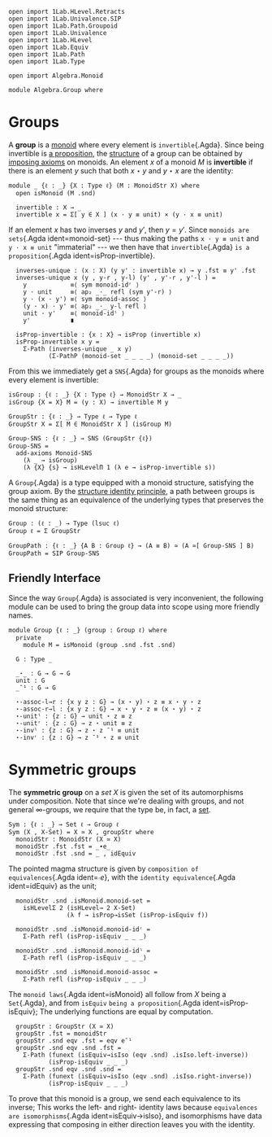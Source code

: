 ```
open import 1Lab.HLevel.Retracts
open import 1Lab.Univalence.SIP
open import 1Lab.Path.Groupoid
open import 1Lab.Univalence
open import 1Lab.HLevel
open import 1Lab.Equiv
open import 1Lab.Path
open import 1Lab.Type

open import Algebra.Monoid

module Algebra.Group where
```

# Groups

A **group** is a [monoid] where every element is `invertible`{.Agda}.
Since being invertible is [a proposition],
the [structure] of a group can be obtained by [imposing axioms] on
monoids. An element $x$ of a monoid $M$ is **invertible** if there is an
element $y$ such that both $x \star y$ and $y \star x$ are the identity:

[monoid]: agda://Algebra.Monoid
[structure]: agda://1Lab.Univalence.SIP#SNS
[a proposition]: agda://1Lab.HLevel#isProp
[imposing axioms]: 1Lab.Univalence.SIP.html#adding-axioms

```
module _ {ℓ : _} {X : Type ℓ} (M : MonoidStr X) where
  open isMonoid (M .snd)

  invertible : X → _
  invertible x = Σ[ y ∈ X ] (x · y ≡ unit) × (y · x ≡ unit)
```

If an element $x$ has two inverses $y$ and $y'$, then $y = y'$. Since
`monoids are sets`{.Agda ident=monoid-set} --- thus making the paths `x
· y ≡ unit` and `y · x ≡ unit` "immaterial" --- we then have that
`invertible`{.Agda} `is a proposition`{.Agda ident=isProp-invertible}.

```
  inverses-unique : (x : X) (y y' : invertible x) → y .fst ≡ y' .fst
  inverses-unique x (y , y-r , y-l) (y' , y'-r , y'-l ) =
    y            ≡⟨ sym monoid-idʳ ⟩
    y · unit     ≡⟨ ap₂ _·_ refl (sym y'-r) ⟩
    y · (x · y') ≡⟨ sym monoid-assoc ⟩
    (y · x) · y' ≡⟨ ap₂ _·_ y-l refl ⟩
    unit · y'    ≡⟨ monoid-idˡ ⟩
    y'           ∎

  isProp-invertible : {x : X} → isProp (invertible x)
  isProp-invertible x y =
    Σ-Path (inverses-unique _ x y)
           (Σ-PathP (monoid-set _ _ _ _) (monoid-set _ _ _ _))
```

From this we immediately get a `SNS`{.Agda} for groups as the monoids
where every element is invertible:

```
isGroup : {ℓ : _} {X : Type ℓ} → MonoidStr X → _
isGroup {X = X} M = (y : X) → invertible M y

GroupStr : {ℓ : _} → Type ℓ → Type ℓ
GroupStr X = Σ[ M ∈ MonoidStr X ] (isGroup M)

Group-SNS : {ℓ : _} → SNS (GroupStr {ℓ})
Group-SNS =
  add-axioms Monoid-SNS
    (λ _ → isGroup)
    (λ {X} {s} → isHLevelΠ 1 (λ e → isProp-invertible s))
```

A `Group`{.Agda} is a type equipped with a monoid structure, satisfying
the group axiom. By the [structure identity principle], a path between
groups is the same thing as an equivalence of the underlying types that
preserves the monoid structure:

[structure identity principle]: agda://1Lab.Univalence.SIP

```
Group : (ℓ : _) → Type (lsuc ℓ)
Group ℓ = Σ GroupStr

GroupPath : {ℓ : _} {A B : Group ℓ} → (A ≡ B) ≃ (A ≃[ Group-SNS ] B)
GroupPath = SIP Group-SNS
```

## Friendly Interface

Since the way `Group`{.Agda} is associated is very inconvenient, the
following module can be used to bring the group data into scope using
more friendly names.

```
module Group {ℓ : _} (group : Group ℓ) where
  private
    module M = isMonoid (group .snd .fst .snd)

  G : Type _

  _⋆_ : G → G → G
  unit : G
  _¯¹ : G → G

  ⋆-assoc-l→r : {x y z : G} → (x ⋆ y) ⋆ z ≡ x ⋆ y ⋆ z
  ⋆-assoc-r→l : {x y z : G} → x ⋆ y ⋆ z ≡ (x ⋆ y) ⋆ z
  ⋆-unitˡ : {z : G} → unit ⋆ z ≡ z
  ⋆-unitʳ : {z : G} → z ⋆ unit ≡ z
  ⋆-invˡ : {z : G} → z ⋆ z ¯¹ ≡ unit
  ⋆-invʳ : {z : G} → z ¯¹ ⋆ z ≡ unit
```

<!--
```
  G = group .fst

  -- Structure
  x ⋆ y = x M.· y
  unit = M.unit
  _¯¹ x = group .snd .snd x .fst

  infixr 30 _⋆_
  infixl 40 _¯¹

  -- Properties
  ⋆-assoc-l→r = M.monoid-assoc
  ⋆-assoc-r→l = sym M.monoid-assoc
  ⋆-unitˡ = M.monoid-idˡ
  ⋆-unitʳ = M.monoid-idʳ
  ⋆-invˡ {z} = group .snd .snd z .snd .fst
  ⋆-invʳ {z} = group .snd .snd z .snd .snd
```
-->

# Symmetric groups

The **symmetric group** on a _set_ $X$ is given the set of its
automorphisms under composition. Note that since we're dealing with
groups, and not general $\infty$-groups, we require that the type be, in
fact, a [set].

[set]: agda://1Lab.HLevel#isSet

```
Sym : {ℓ : _} → Set ℓ → Group ℓ
Sym (X , X-Set) = X ≃ X , groupStr where
  monoidStr : MonoidStr (X ≃ X)
  monoidStr .fst .fst = _∙e_
  monoidStr .fst .snd = _ , idEquiv
```

The pointed magma structure is given by `composition of
equivalences`{.Agda ident=_∙e_}, with the `identity equivalence`{.Agda
ident=idEquiv} as the unit;

```
  monoidStr .snd .isMonoid.monoid-set =
    isHLevelΣ 2 (isHLevel→ 2 X-Set)
                (λ f → isProp→isSet (isProp-isEquiv f))

  monoidStr .snd .isMonoid.monoid-idʳ =
    Σ-Path refl (isProp-isEquiv _ _ _)

  monoidStr .snd .isMonoid.monoid-idˡ =
    Σ-Path refl (isProp-isEquiv _ _ _)

  monoidStr .snd .isMonoid.monoid-assoc =
    Σ-Path refl (isProp-isEquiv _ _ _)
```

The `monoid laws`{.Agda ident=isMonoid} all follow from $X$ being a
`Set`{.Agda}, and from `isEquiv` `being a proposition`{.Agda
ident=isProp-isEquiv}; The underlying functions are equal by computation.

```
  groupStr : GroupStr (X ≃ X)
  groupStr .fst = monoidStr
  groupStr .snd eqv .fst = eqv e¯¹
  groupStr .snd eqv .snd .fst =
    Σ-Path (funext (isEquiv→isIso (eqv .snd) .isIso.left-inverse))
           (isProp-isEquiv _ _ _)
  groupStr .snd eqv .snd .snd =
    Σ-Path (funext (isEquiv→isIso (eqv .snd) .isIso.right-inverse))
           (isProp-isEquiv _ _ _)
```

To prove that this monoid is a group, we send each equivalence to its
inverse; This works the left- and right- identity laws because
`equivalences are isomorphisms`{.Agda ident=isEquiv→isIso}, and
isomorphisms have data expressing that composing in either direction
leaves you with the identity.
